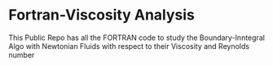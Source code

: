 # Fortran-Viscosity Analysis

This Public Repo has all the FORTRAN code to study the Boundary-Inntegral Algo with Newtonian Fluids with respect to their Viscosity and Reynolds number
